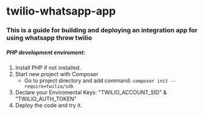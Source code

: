 # twilio-whatsapp-app

### This is a guide for building and deploying an integration app for using whatsapp throw twilio

##### PHP development enviroment:

1. Install PHP if not installed.
2. Start new project with Composer
   - Go to project directory and add command:
     `composer init --require=twilio/sdk`
3. Declare your Enviromental Keys: "TWILIO_ACCOUNT_SID" & "TWILIO_AUTH_TOKEN"
4. Deploy the code and try it.
